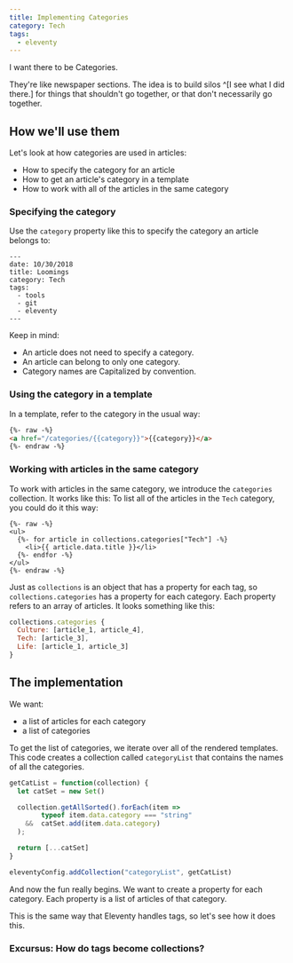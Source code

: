 ```yaml
---
title: Implementing Categories
category: Tech
tags:
  - eleventy
---
```


I want there to be Categories.


They're like newspaper sections.
The idea is
to build silos ^[I see what I did there.]
for things
that shouldn't go together,
or that don't necessarily go together.


## How we'll use them

Let's look at how categories are used in articles:

- How to specify the category for an article
- How to get an article's category in a template
- How to work with all of the articles in the same category

### Specifying the category

Use the `category` property
like this to specify
the category an article belongs to:

``` text
---
date: 10/30/2018
title: Loomings
category: Tech
tags:
  - tools
  - git
  - eleventy
---
```

Keep in mind:

- An article does not need to specify a category.
- An article can belong to only one category.
- Category names are Capitalized by convention.


### Using the category in a template

In a template, refer to
the category in the usual way:

```html
{%- raw -%}
<a href="/categories/{{category}}">{{category}}</a>
{%- endraw -%}
```

### Working with articles in the same category

To work with articles in the same category,
we introduce
the `categories` collection.
It works like this:
To list
all of the articles in
the `Tech` category,
you could do it this way:

```liquid
{%- raw -%}
<ul>
  {%- for article in collections.categories["Tech"] -%}
    <li>{{ article.data.title }}</li>
  {%- endfor -%}
</ul>
{%- endraw -%}
```


Just as
`collections`
is an object that has
a property for each tag,
so `collections.categories`
has a property for each category.
Each property refers to an array of articles.
It looks something like this:

```js
collections.categories {
  Culture: [article_1, article_4],
  Tech: [article_3],
  Life: [article_1, article_3]
}
```



## The implementation

We want:

- a list of articles for each category
- a list of categories


To get the list of categories,
we iterate over all of the
rendered templates.
This code
creates a collection called
`categoryList`
that contains
the names of all the categories.

```js
getCatList = function(collection) {
  let catSet = new Set()

  collection.getAllSorted().forEach(item =>
        typeof item.data.category === "string"
    &&  catSet.add(item.data.category)
  );

  return [...catSet]
}

eleventyConfig.addCollection("categoryList", getCatList)
```

And now the fun really begins.
We want to
create a property for each
category.
Each property is a list
of articles of that category.

This is the same way that
Eleventy handles tags,
so let's see how it does this.

### Excursus: How do tags become collections?




